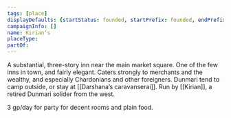 ```yaml
---
tags: [place]
displayDefaults: {startStatus: founded, startPrefix: founded, endPrefix: destroyed, endStatus: destroyed}
campaignInfo: []
name: Kirian’s
placeType:
partOf:
---
```


A substantial, three-story inn near the main market square. One of the few inns in town, and fairly elegant. Caters strongly to merchants and the wealthy, and especially Chardonians and other foreigners. Dunmari tend to camp outside, or stay at [[Darshana’s caravanserai]]. Run by [[Kirian]], a retired Dunmari solider from the west. 

3 gp/day for party for decent rooms and plain food.

